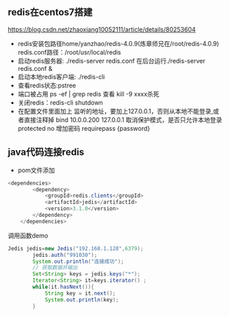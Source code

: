 ## redis在centos7搭建
https://blog.csdn.net/zhaoxiang10052111/article/details/80253604
+ redis安装包路径home/yanzhao/redis-4.0.9(炼章师兄在/root/redis-4.0.9)
redis.conf路径：/root/usr/local/redis
+ 启动redis服务器: ./redis-server redis.conf
在后台运行./redis-server redis.conf & 
+ 启动本地redis客户端: ./redis-cli 
+ 查看redis状态:pstree
+ 端口被占用
ps -ef | grep redis 查看
kill -9 xxxx杀死
+ 关闭redis：redis-cli shutdown
+ 在配置文件里面加上
监听的地址，要加上127.0.0.1，否则从本地不能登录,或者直接注释掉
bind 10.0.0.200 127.0.0.1
取消保护模式，是否只允许本地登录
protected no
增加密码
requirepass {password}
## java代码连接redis
+ pom文件添加
```java
<dependencies>
        <dependency>
            <groupId>redis.clients</groupId>
            <artifactId>jedis</artifactId>
            <version>3.1.0</version>
        </dependency>
    </dependencies>
```
调用函数demo
```java
Jedis jedis=new Jedis("192.168.1.128",6379);
        jedis.auth("991030");
        System.out.println("连接成功");
        // 获取数据并输出
        Set<String> keys = jedis.keys("*");
        Iterator<String> it=keys.iterator() ;
        while(it.hasNext()){
            String key = it.next();
            System.out.println(key);
        }
```
